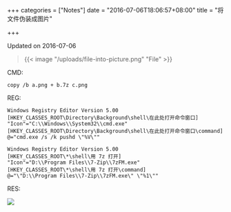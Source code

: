 +++
categories = ["Notes"]
date = "2016-07-06T18:06:57+08:00"
title = "将文件伪装成图片"

+++

<!--more-->

Updated on 2016-07-06

> {{< image "/uploads/file-into-picture.png" "File" >}}

CMD:
```
copy /b a.png + b.7z c.png
```

REG:
```
Windows Registry Editor Version 5.00
[HKEY_CLASSES_ROOT\Directory\Background\shell\在此处打开命令窗口]
"Icon"="C:\\Windows\\System32\\cmd.exe"
[HKEY_CLASSES_ROOT\Directory\Background\shell\在此处打开命令窗口\command]
@="cmd.exe /s /k pushd \"%V\""

Windows Registry Editor Version 5.00
[HKEY_CLASSES_ROOT\*\shell\用 7z 打开]
"Icon"="D:\\Program Files\\7-Zip\\7zFM.exe"
[HKEY_CLASSES_ROOT\*\shell\用 7z 打开\command]
@="\"D:\\Program Files\\7-Zip\\7zFM.exe\" \"%1\""
```

RES:

![](/uploads/file-into-picture2.png)
